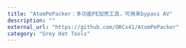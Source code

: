 ```yaml
---
title: "AtomPePacker：多功能PE加壳工具，可用来bypass AV"
description: ""
external_url: "https://github.com/ORCx41/AtomPePacker"
category: "Grey Hat Tools"
---
```

